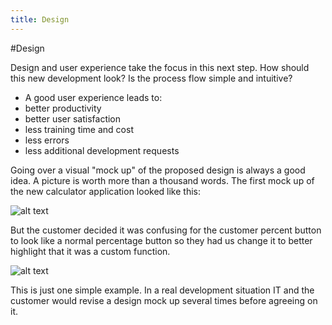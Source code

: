 ```yaml
---
title: Design
---
```


#Design

Design and user experience take the focus in this next step. How should this new development look? Is the process flow simple and intuitive?
- A good user experience leads to:
- better productivity
- better user satisfaction
- less training time and cost
- less errors
- less additional development requests

Going over a visual "mock up" of the proposed design is always a good idea. A picture is worth more than a thousand words.
The first mock up of the new calculator application looked like this: 

![alt text](http://i60.tinypic.com/1568ndl.png "Calculator 1")

But the customer decided it was confusing for the customer percent button to look like a normal percentage button so they had us change it to better highlight that it was a custom function. 

![alt text](http://i62.tinypic.com/xeq6af.png "Calculator 2")

This is just one simple example. In a real development situation IT and the customer would revise a design mock up several times before agreeing on it. 

